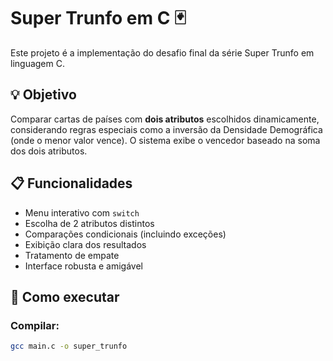 # Super Trunfo em C 🃏

Este projeto é a implementação do desafio final da série Super Trunfo em linguagem C.

## 💡 Objetivo

Comparar cartas de países com **dois atributos** escolhidos dinamicamente, considerando regras especiais como a inversão da Densidade Demográfica (onde o menor valor vence). O sistema exibe o vencedor baseado na soma dos dois atributos.

## 📋 Funcionalidades

- Menu interativo com `switch`
- Escolha de 2 atributos distintos
- Comparações condicionais (incluindo exceções)
- Exibição clara dos resultados
- Tratamento de empate
- Interface robusta e amigável

## 🚀 Como executar

### Compilar:

```bash
gcc main.c -o super_trunfo
